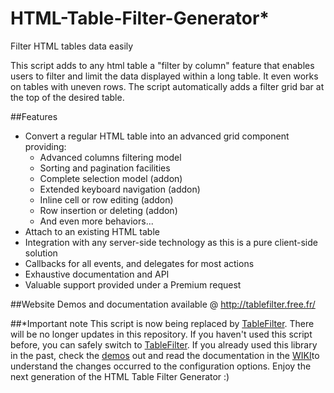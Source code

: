 HTML-Table-Filter-Generator*
===========================

Filter HTML tables data easily

This script adds to any html table a "filter by column" feature that enables users to filter and limit the data displayed within a long table. It even works on tables with uneven rows. The script automatically adds a filter grid bar at the top of the desired table.

##Features

* Convert a regular HTML table into an advanced grid component providing:
	* Advanced columns filtering model
	* Sorting and pagination facilities
	* Complete selection model (addon)
	* Extended keyboard navigation (addon)
	* Inline cell or row editing (addon)
	* Row insertion or deleting (addon)
	* And even more behaviors...
* Attach to an existing HTML table
* Integration with any server-side technology as this is a pure client-side solution
* Callbacks for all events, and delegates for most actions
* Exhaustive documentation and API
* Valuable support provided under a Premium request

##Website
Demos and documentation available @ http://tablefilter.free.fr/

##*Important note
This script is now being replaced by [TableFilter](https://github.com/koalyptus/TableFilter). There will be no longer updates in this repository. If you haven't used this script before, you can safely switch to [TableFilter](https://github.com/koalyptus/TableFilter). If you already used this library in the past, check the [demos](https://github.com/koalyptus/TableFilter) out and read the documentation in the [WIKI](https://github.com/koalyptus/TableFilter/wiki)to understand the changes occurred to the configuration options. 
Enjoy the next generation of the HTML Table Filter Generator :)
